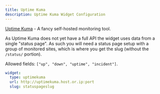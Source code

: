 ```yaml
---
title: Uptime Kuma
description: Uptime Kuma Widget Configuration
---
```


[Uptime Kuma](https://github.com/louislam/uptime-kuma) - A fancy self-hosted monitoring tool.

As Uptime Kuma does not yet have a full API the widget uses data from a single "status page". As such you will need a status page setup with a group of monitored sites, which is where you get the slug (without the `/status/` portion).

Allowed fields: `["up", "down", "uptime", "incident"]`.

```yaml
widget:
  type: uptimekuma
  url: http://uptimekuma.host.or.ip:port
  slug: statuspageslug
```
